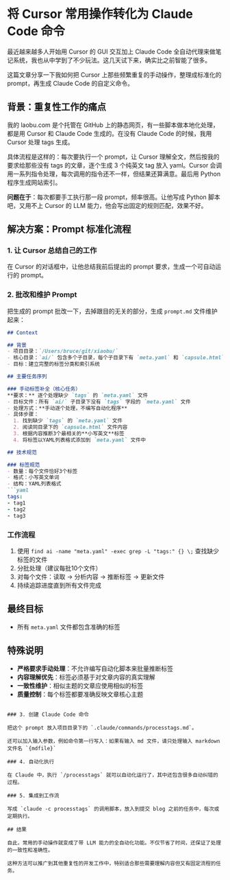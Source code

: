 # 将 Cursor 常用操作转化为 Claude Code 命令

最近越来越多人开始用 Cursor 的 GUI 交互加上 Claude Code 全自动代理来做笔记系统，我也从中学到了不少玩法。这几天试下来，确实比之前智能了很多。

这篇文章分享一下我如何把 Cursor 上那些频繁重复的手动操作，整理成标准化的 prompt，再生成 Claude Code 的自定义命令。

## 背景：重复性工作的痛点

我的 laobu.com 是个托管在 GitHub 上的静态网页，有一些脚本做本地化处理，都是用 Cursor 和 Claude Code 生成的。在没有 Claude Code 的时候，我用 Cursor 处理 tags 生成。

具体流程是这样的：每次要执行一个 prompt，让 Cursor 理解全文，然后按我的要求给那些没有 tags 的文章，逐个生成 3 个纯英文 tag 放入 yaml。Cursor 会调用一系列指令处理，每次调用的指令还不一样，但结果还算满意。最后用 Python 程序生成网站索引。

**问题在于**：每次都要手工执行那一段 prompt，频率很高。让他写成 Python 脚本吧，又用不上 Cursor 的 LLM 能力，他会写出固定的规则匹配，效果不好。

## 解决方案：Prompt 标准化流程

### 1. 让 Cursor 总结自己的工作

在 Cursor 的对话框中，让他总结我前后提出的 prompt 要求，生成一个可自动运行的 prompt。

### 2. 批改和维护 Prompt

把生成的 prompt 批改一下，去掉跟目的无关的部分，生成 `prompt.md` 文件维护起来：

```markdown
## Context

## 背景
- 项目目录：`/Users/bruce/git/xiaobu/`
- 核心目录：`ai/` 包含多个子目录，每个子目录下有 `meta.yaml` 和 `capsule.html` 文件
- 目标：建立完整的标签分类和索引系统

## 主要任务序列

### 手动标签补全（核心任务）
**要求：** 逐个处理缺少 `tags` 的 `meta.yaml` 文件
- 目标文件：所有 `ai/` 子目录下没有 `tags` 字段的 `meta.yaml` 文件
- 处理方式：**手动逐个处理，不编写自动化程序**
- 具体步骤：
  1. 找到缺少 `tags` 的 `meta.yaml` 文件
  2. 阅读同目录下的 `capsule.html` 文件内容
  3. 根据内容推断3个最相关的**小写英文**标签
  4. 将标签以YAML列表格式添加到 `meta.yaml` 文件中

## 技术规范

### 标签规范
- 数量：每个文件恰好3个标签
- 格式：小写英文单词
- 结构：YAML列表格式
```yaml
tags:
- tag1
- tag2
- tag3
```

### 工作流程
1. 使用 `find ai -name "meta.yaml" -exec grep -L "tags:" {} \;` 查找缺少标签的文件
2. 分批处理（建议每批10个文件）
3. 对每个文件：读取 → 分析内容 → 推断标签 → 更新文件
4. 持续追踪进度直到所有文件完成

## 最终目标
- 所有 `meta.yaml` 文件都包含准确的标签

## 特殊说明
- **严格要求手动处理**：不允许编写自动化脚本来批量推断标签
- **内容理解优先**：标签必须基于对文章内容的真实理解
- **一致性维护**：相似主题的文章应使用相似的标签
- **质量控制**：每个标签都要准确反映文章核心主题
```

### 3. 创建 Claude Code 命令

把这个 prompt 放入项目目录下的 `.claude/commands/processtags.md`。

还可以加入输入参数，例如命令第一行写入：如果有输入 md 文件，请只处理输入 markdown 文件名 `{mdfile}`

### 4. 自动化执行

在 Claude 中，执行 `/processtags` 就可以自动化运行了，其中还包含很多自动纠错的过程。

### 5. 集成到工作流

写成 `claude -c processtags` 的调用脚本，放入到提交 blog 之前的任务中，每次或定期执行。

## 结果

自此，常用的手动操作就变成了带 LLM 能力的全自动化功能。不仅节省了时间，还保证了处理的一致性和准确性。

这种方法可以推广到其他重复性的开发工作中，特别适合那些需要理解内容但又有固定流程的任务。